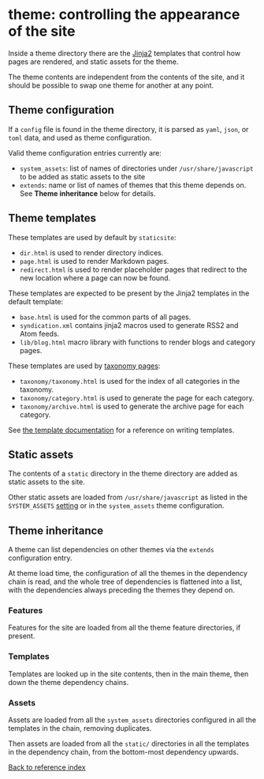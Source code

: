 # theme: controlling the appearance of the site

Inside a theme directory there are the [Jinja2](http://jinja.pocoo.org/)
templates that control how pages are rendered, and static assets for the theme.

The theme contents are independent from the contents of the site, and it should
be possible to swap one theme for another at any point.


## Theme configuration

If a `config` file is found in the theme directory, it is parsed as `yaml`,
`json`, or `toml` data, and used as theme configuration.

Valid theme configuration entries currently are:

* `system_assets`: list of names of directories under `/usr/share/javascript`
  to be added as static assets to the site
* `extends`: name or list of names of themes that this theme depends on. See
  **Theme inheritance** below for details.

## Theme templates

These templates are used by default by `staticsite`:

* `dir.html` is used to render directory indices.
* `page.html` is used to render Markdown pages.
* `redirect.html` is used to render placeholder pages that redirect to the new
  location where a page can now be found.

These templates are expected to be present by the Jinja2 templates in the
default template:

* `base.html` is used for the common parts of all pages.
* `syndication.xml` contains jinja2 macros used to generate RSS2 and Atom
  feeds.
* `lib/blog.html` macro library with functions to render blogs and category pages.

These templates are used by [taxonomy pages](taxonomies.md):

* `taxonomy/taxonomy.html` is used for the index of all categories in the taxonomy.
* `taxonomy/category.html` is used to generate the page for each category.
* `taxonomy/archive.html` is used to generate the archive page for each category.

See [the template documentation](templates.md) for a reference on writing
templates.

## Static assets

The contents of a `static` directory in the theme directory are added as static
assets to the site.

Other static assets are loaded from `/usr/share/javascript` as listed in the
`SYSTEM_ASSETS` [setting](settings.md) or in the `system_assets` theme
configuration.


## Theme inheritance

A theme can list dependencies on other themes via the `extends` configuration
entry.

At theme load time, the configuration of all the themes in the dependency chain
is read, and the whole tree of dependencies is flattened into a list, with the
dependencies always preceding the themes they depend on.

### Features

Features for the site are loaded from all the theme feature directories, if
present.

### Templates

Templates are looked up in the site contents, then in the main theme, then
down the theme dependency chains.

### Assets

Assets are loaded from all the `system_assets` directories configured in all
the templates in the chain, removing duplicates.

Then assets are loaded from all the `static/` directories in all the templates
in the dependency chain, from the bottom-most dependency upwards.

[Back to reference index](README.md)
